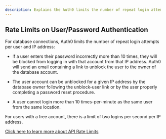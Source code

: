 ```yaml
---
description: Explains the Auth0 limits the number of repeat login attempts per user and IP address on database connections.
---
```


## Rate Limits on User/Password Authentication

For database connections, Auth0 limits the number of repeat login attempts per user and IP address:

 - If a user enters their password incorrectly more than 10 times, they will be blocked from logging in with that account from that IP address. Auth0 will send an email containing a link to unblock the user to the owner of the database account.

 - The user account can be unblocked for a given IP address by the database owner following the unblock-user link or by the user properly completing a password reset procedure.

 - A user cannot login more than 10 times-per-minute as the same user from the same location. 

 For users with a free account, there is a limit of two logins per second per IP address.

 [Click here to learn more about API Rate Limits](/rate-limits)




